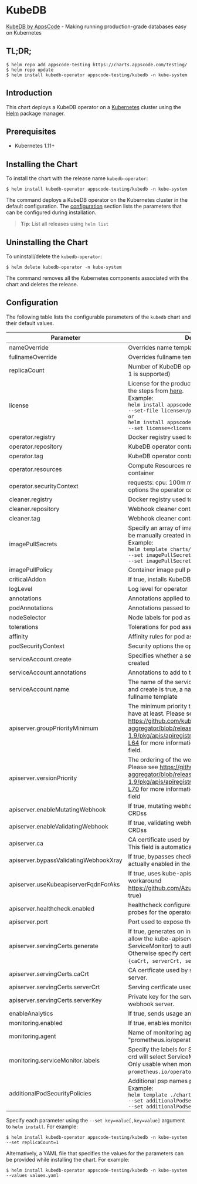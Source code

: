 # KubeDB

[KubeDB by AppsCode](https://github.com/kubedb) - Making running production-grade databases easy on Kubernetes

## TL;DR;

```console
$ helm repo add appscode-testing https://charts.appscode.com/testing/
$ helm repo update
$ helm install kubedb-operator appscode-testing/kubedb -n kube-system
```

## Introduction

This chart deploys a KubeDB operator on a [Kubernetes](http://kubernetes.io) cluster using the [Helm](https://helm.sh) package manager.

## Prerequisites

- Kubernetes 1.11+

## Installing the Chart

To install the chart with the release name `kubedb-operator`:

```console
$ helm install kubedb-operator appscode-testing/kubedb -n kube-system
```

The command deploys a KubeDB operator on the Kubernetes cluster in the default configuration. The [configuration](#configuration) section lists the parameters that can be configured during installation.

> **Tip**: List all releases using `helm list`

## Uninstalling the Chart

To uninstall/delete the `kubedb-operator`:

```console
$ helm delete kubedb-operator -n kube-system
```

The command removes all the Kubernetes components associated with the chart and deletes the release.

## Configuration

The following table lists the configurable parameters of the `kubedb` chart and their default values.

|               Parameter               |                                                                                                                                                                                  Description                                                                                                                                                                                  |                                Default                                |
|---------------------------------------|-------------------------------------------------------------------------------------------------------------------------------------------------------------------------------------------------------------------------------------------------------------------------------------------------------------------------------------------------------------------------------|-----------------------------------------------------------------------|
| nameOverride                          | Overrides name template                                                                                                                                                                                                                                                                                                                                                       | `""`                                                                  |
| fullnameOverride                      | Overrides fullname template                                                                                                                                                                                                                                                                                                                                                   | `""`                                                                  |
| replicaCount                          | Number of KubeDB operator replicas to create (only 1 is supported)                                                                                                                                                                                                                                                                                                            | `1`                                                                   |
| license                               | License for the product. Get a license by following the steps from [here](https://kubedb.run/docs/latest/setup/install/enterprise#get-a-trial-license). <br> Example: <br> `helm install appscode/kubedb-enterprise \` <br> `--set-file license=/path/to/license/file` <br> `or` <br> `helm install appscode/kubedb-enterprise \` <br> `--set license=<license file content>` | `""`                                                                  |
| operator.registry                     | Docker registry used to pull KubeDB operator image                                                                                                                                                                                                                                                                                                                            | `kubedb`                                                              |
| operator.repository                   | KubeDB operator container image                                                                                                                                                                                                                                                                                                                                               | `operator`                                                            |
| operator.tag                          | KubeDB operator container image tag                                                                                                                                                                                                                                                                                                                                           | `v0.14.0-beta.2`                                                      |
| operator.resources                    | Compute Resources required by the operator container                                                                                                                                                                                                                                                                                                                          | `{}`                                                                  |
| operator.securityContext              | requests: cpu: 100m memory: 128Mi Security options the operator container should run with                                                                                                                                                                                                                                                                                     | `{}`                                                                  |
| cleaner.registry                      | Docker registry used to pull Webhook cleaner image                                                                                                                                                                                                                                                                                                                            | `appscode`                                                            |
| cleaner.repository                    | Webhook cleaner container image                                                                                                                                                                                                                                                                                                                                               | `kubectl`                                                             |
| cleaner.tag                           | Webhook cleaner container image tag                                                                                                                                                                                                                                                                                                                                           | `v1.16`                                                               |
| imagePullSecrets                      | Specify an array of imagePullSecrets. Secrets must be manually created in the namespace. <br> Example: <br> `helm template charts/kubedb \` <br> `--set imagePullSecrets[0].name=sec0 \` <br> `--set imagePullSecrets[1].name=sec1`                                                                                                                                           | `[]`                                                                  |
| imagePullPolicy                       | Container image pull policy                                                                                                                                                                                                                                                                                                                                                   | `IfNotPresent`                                                        |
| criticalAddon                         | If true, installs KubeDB operator as critical addon                                                                                                                                                                                                                                                                                                                           | `false`                                                               |
| logLevel                              | Log level for operator                                                                                                                                                                                                                                                                                                                                                        | `3`                                                                   |
| annotations                           | Annotations applied to operator deployment                                                                                                                                                                                                                                                                                                                                    | `{}`                                                                  |
| podAnnotations                        | Annotations passed to operator pod(s).                                                                                                                                                                                                                                                                                                                                        | `{}`                                                                  |
| nodeSelector                          | Node labels for pod assignment                                                                                                                                                                                                                                                                                                                                                | `{"beta.kubernetes.io/arch":"amd64","beta.kubernetes.io/os":"linux"}` |
| tolerations                           | Tolerations for pod assignment                                                                                                                                                                                                                                                                                                                                                | `[]`                                                                  |
| affinity                              | Affinity rules for pod assignment                                                                                                                                                                                                                                                                                                                                             | `{}`                                                                  |
| podSecurityContext                    | Security options the operator pod should run with.                                                                                                                                                                                                                                                                                                                            | `{}`                                                                  |
| serviceAccount.create                 | Specifies whether a service account should be created                                                                                                                                                                                                                                                                                                                         | `true`                                                                |
| serviceAccount.annotations            | Annotations to add to the service account                                                                                                                                                                                                                                                                                                                                     | `{}`                                                                  |
| serviceAccount.name                   | The name of the service account to use. If not set and create is true, a name is generated using the fullname template                                                                                                                                                                                                                                                        | ``                                                                    |
| apiserver.groupPriorityMinimum        | The minimum priority the webhook api group should have at least. Please see https://github.com/kubernetes/kube-aggregator/blob/release-1.9/pkg/apis/apiregistration/v1beta1/types.go#L58-L64 for more information on proper values of this field.                                                                                                                             | `10000`                                                               |
| apiserver.versionPriority             | The ordering of the webhook api inside of the group. Please see https://github.com/kubernetes/kube-aggregator/blob/release-1.9/pkg/apis/apiregistration/v1beta1/types.go#L66-L70 for more information on proper values of this field                                                                                                                                          | `15`                                                                  |
| apiserver.enableMutatingWebhook       | If true, mutating webhook is configured for KubeDB CRDss                                                                                                                                                                                                                                                                                                                      | `true`                                                                |
| apiserver.enableValidatingWebhook     | If true, validating webhook is configured for KubeDB CRDss                                                                                                                                                                                                                                                                                                                    | `true`                                                                |
| apiserver.ca                          | CA certificate used by the Kubernetes api server. This field is automatically assigned by the operator.                                                                                                                                                                                                                                                                       | `not-ca-cert`                                                         |
| apiserver.bypassValidatingWebhookXray | If true, bypasses checks that validating webhook is actually enabled in the Kubernetes cluster.                                                                                                                                                                                                                                                                               | `false`                                                               |
| apiserver.useKubeapiserverFqdnForAks  | If true, uses kube-apiserver FQDN for AKS cluster to workaround https://github.com/Azure/AKS/issues/522 (default true)                                                                                                                                                                                                                                                        | `true`                                                                |
| apiserver.healthcheck.enabled         | healthcheck configures the readiness and liveliness probes for the operator pod.                                                                                                                                                                                                                                                                                              | `false`                                                               |
| apiserver.port                        | Port used to expose the operator apiserver                                                                                                                                                                                                                                                                                                                                    | `8443`                                                                |
| apiserver.servingCerts.generate       | If true, generates on install/upgrade the certs that allow the kube-apiserver (and potentially ServiceMonitor) to authenticate operators pods. Otherwise specify certs in `apiserver.servingCerts.{caCrt, serverCrt, serverKey}`.                                                                                                                                             | `true`                                                                |
| apiserver.servingCerts.caCrt          | CA certficate used by serving certificate of webhook server.                                                                                                                                                                                                                                                                                                                  | `""`                                                                  |
| apiserver.servingCerts.serverCrt      | Serving certficate used by webhook server.                                                                                                                                                                                                                                                                                                                                    | `""`                                                                  |
| apiserver.servingCerts.serverKey      | Private key for the serving certificate used by webhook server.                                                                                                                                                                                                                                                                                                               | `""`                                                                  |
| enableAnalytics                       | If true, sends usage analytics                                                                                                                                                                                                                                                                                                                                                | `true`                                                                |
| monitoring.enabled                    | If true, enables monitoring KubeDB operator                                                                                                                                                                                                                                                                                                                                   | `false`                                                               |
| monitoring.agent                      | Name of monitoring agent (either "prometheus.io/operator" or "prometheus.io/builtin")                                                                                                                                                                                                                                                                                         | `"none"`                                                              |
| monitoring.serviceMonitor.labels      | Specify the labels for ServiceMonitor. Prometheus crd will select ServiceMonitor using these labels. Only usable when monitoring agent is `prometheus.io/operator`.                                                                                                                                                                                                           | `{}`                                                                  |
| additionalPodSecurityPolicies         | Additional psp names passed to operator <br> Example: <br> `helm template ./chart/kubedb \` <br> `--set additionalPodSecurityPolicies[0]=abc \` <br> `--set additionalPodSecurityPolicies[1]=xyz`                                                                                                                                                                             | `[]`                                                                  |


Specify each parameter using the `--set key=value[,key=value]` argument to `helm install`. For example:

```console
$ helm install kubedb-operator appscode-testing/kubedb -n kube-system --set replicaCount=1
```

Alternatively, a YAML file that specifies the values for the parameters can be provided while
installing the chart. For example:

```console
$ helm install kubedb-operator appscode-testing/kubedb -n kube-system --values values.yaml
```
